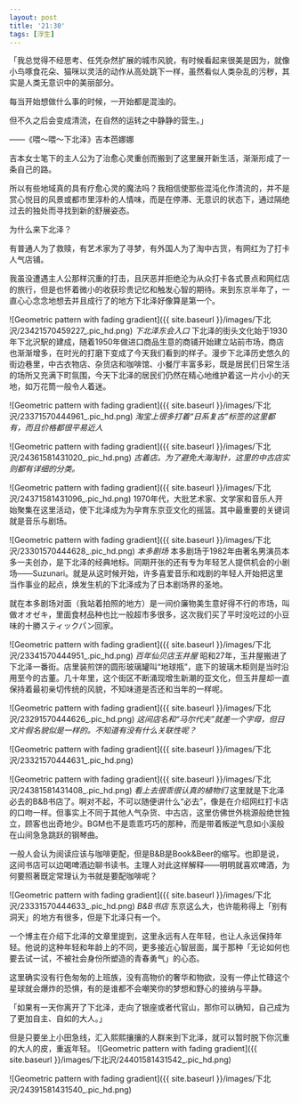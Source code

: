 ```yaml
---
layout: post
title: '21:30'
tags: [浮生]
---
```


「我总觉得不经思考、任凭杂然扩展的城市风貌，有时候看起来很美是因为，就像小鸟啄食花朵、猫咪以灵活的动作从高处跳下一样，虽然看似人类杂乱的污秽，其实是人类无意识中的美丽部分。

每当开始想做什么事的时候，一开始都是混浊的。

但不久之后会变成清流，在自然的运转之中静静的营生。」

——《喂～喂～下北泽》吉本芭娜娜

吉本女士笔下的主人公为了治愈心灵重创而搬到了这里展开新生活，渐渐形成了一条自己的路。

所以有些地域真的具有疗愈心灵的魔法吗？我相信使那些混沌化作清流的，并不是赏心悦目的风景或都市里淳朴的人情味，而是在停滞、无意识的状态下，通过隔绝过去的独处而寻找到新的舒展姿态。

为什么来下北泽？

有普通人为了救赎，有艺术家为了寻梦，有外国人为了淘中古货，有网红为了打卡人气店铺。

我虽没遭遇主人公那样沉重的打击，且厌恶并拒绝沦为从众打卡各式景点和网红店的旅行，但是也怀着微小的收获珍贵记忆和触发心智的期待。来到东京半年了，一直心心念念地想去并且成行了的地方下北泽好像算是第一个。

![Geometric pattern with fading gradient]({{ site.baseurl }}/images/下北沢/23421570459227_.pic_hd.png)
*下北泽东会入口*
下北泽的街头文化始于1930年下北沢駅的建成，随着1950年做进口商品生意的商铺开始建立站前市场，商店也渐渐增多，在时光的打磨下变成了今天我们看到的样子。漫步下北泽历史悠久的街边巷里，中古衣物店、杂货店和咖啡馆、小餐厅丰富多彩，既是居民们日常生活的场所又充满下町氛围，今天下北泽的居民们仍然在精心地维护着这一片小小的天地，如万花筒一般令人着迷。

![Geometric pattern with fading gradient]({{ site.baseurl }}/images/下北沢/23371570444961_.pic_hd.png)
*淘宝上很多打着“日系复古”标签的这里都有，而且价格都很平易近人*

![Geometric pattern with fading gradient]({{ site.baseurl }}/images/下北沢/24361581431020_.pic_hd.png)
*古着店。为了避免大海淘针，这里的中古店实则都有详细的分类。*

![Geometric pattern with fading gradient]({{ site.baseurl }}/images/下北沢/24371581431096_.pic_hd.png)
1970年代，大批艺术家、文学家和音乐人开始聚集在这里活动，使下北泽成为为孕育东京亚文化的摇篮。其中最重要的关键词就是音乐与剧场。

![Geometric pattern with fading gradient]({{ site.baseurl }}/images/下北沢/23301570444628_.pic_hd.png)
*本多剧场*
本多剧场于1982年由著名男演员本多一夫创办，是下北泽的经典地标。同期开张的还有专为年轻艺人提供机会的小剧场——Suzunari。就是从这时候开始，许多喜爱音乐和戏剧的年轻人开始把这里当作事业的起点，焕发生机的下北泽成为了日本剧场界的圣地。

就在本多剧场对面（我站着拍照的地方）是一间价廉物美生意好得不行的市场，叫做オオゼキ，里面食材品种也比一般超市多很多，这次我们买了平时没吃过的小豆味的十勝スティックパン回家。

![Geometric pattern with fading gradient]({{ site.baseurl }}/images/下北沢/23341570444951_.pic_hd.png)
*百年仙贝店玉井屋*
昭和27年，玉井屋搬进了下北泽一番街。店里装煎饼的圆形玻璃罐叫“地球瓶”，底下的玻璃木柜则是当时沿用至今的古董。几十年里，这个街区不断涌现增生新潮的亚文化，但玉井屋却一直保持着最初亲切传统的风貌，不知味道是否还和当年的一样呢。

![Geometric pattern with fading gradient]({{ site.baseurl }}/images/下北沢/23291570444626_.pic_hd.png)
*这间店名和“马尔代夫”就差一个字母，但日文片假名貌似是一样的。不知道有没有什么关联性呢？*

![Geometric pattern with fading gradient]({{ site.baseurl }}/images/下北沢/23321570444631_.pic_hd.png)

![Geometric pattern with fading gradient]({{ site.baseurl }}/images/下北沢/24381581431408_.pic_hd.png)
*看上去很乖很认真的植物们*
这里就是下北泽必去的B&B书店了。啊对不起，不可以随便讲什么“必去”，像是在介绍网红打卡店的口吻一样。但事实上不同于其他人气杂货、中古店，这里仿佛世外桃源般绝世独立，顾客也出奇地少。BGM也不是乖乖巧巧的那种，而是带着叛逆气息如小溪般在山间急急跳跃的钢琴曲。

一般人会认为阅读应该与咖啡更配，但是B&B是Book&Beer的缩写。也即是说，这间书店可以边喝啤酒边聊书读书。主理人对此这样解释——明明就喜欢啤酒，为何要照著既定常理认为书就是要配咖啡呢？

![Geometric pattern with fading gradient]({{ site.baseurl }}/images/下北沢/23331570444633_.pic_hd.png)
*B&B书店*
东京这么大，也许能称得上「别有洞天」的地方有很多，但是下北泽只有一个。

一个博主在介绍下北泽的文章里提到，这里永远有人在年轻，也让人永远保持年轻。他说的这种年轻和年龄上的不同，更多接近心智层面，属于那种「无论如何也要去试一试，不被社会身份所塑造的青春勇气」的心态。

这里确实没有行色匆匆的上班族，没有高物价的奢华和物欲，没有一停止忙碌这个星球就会爆炸的恐惧，有的是谁都不会嘲笑你的梦想和野心的接纳与平静。

「如果有一天你离开了下北泽，走向了银座或者代官山，那你可以确知，自己成为了更加自主、自如的大人。」

但是只要坐上小田急线，汇入熙熙攘攘的人群来到下北泽，就可以暂时脱下你沉重的大人的皮，重返年轻。
![Geometric pattern with fading gradient]({{ site.baseurl }}/images/下北沢/24401581431542_.pic_hd.png)

![Geometric pattern with fading gradient]({{ site.baseurl }}/images/下北沢/24391581431540_.pic_hd.png)

